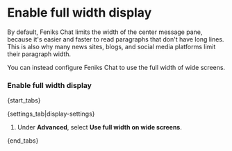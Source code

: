 # Enable full width display

By default, Feniks Chat limits the width of the center message pane, because it's
easier and faster to read paragraphs that don't have long lines. This is
also why many news sites, blogs, and social media platforms limit their
paragraph width.

You can instead configure Feniks Chat to use the full width of wide screens.

### Enable full width display

{start_tabs}

{settings_tab|display-settings}

1. Under **Advanced**, select **Use full width on wide screens**.

{end_tabs}
